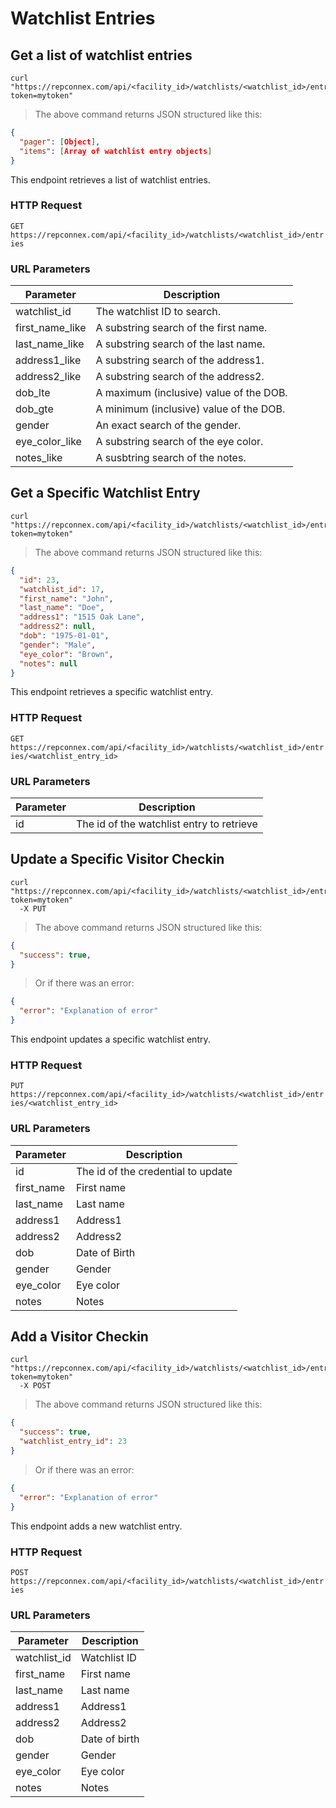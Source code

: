 # Watchlist Entries

## Get a list of watchlist entries

```shell
curl "https://repconnex.com/api/<facility_id>/watchlists/<watchlist_id>/entries?token=mytoken"
```

> The above command returns JSON structured like this:

```json
{
  "pager": [Object],
  "items": [Array of watchlist entry objects]
}
```

This endpoint retrieves a list of watchlist entries.

### HTTP Request

`GET https://repconnex.com/api/<facility_id>/watchlists/<watchlist_id>/entries`

### URL Parameters

Parameter | Description
--------- | -----------
watchlist_id    | The watchlist ID to search.	      
first_name_like | A substring search of the first name.
last_name_like  | A substring search of the last name.
address1_like   | A substring search of the address1.
address2_like   | A substring search of the address2.
dob_lte         | A maximum (inclusive) value of the DOB.
dob_gte         | A minimum (inclusive) value of the DOB.
gender          | An exact search of the gender. 
eye_color_like  | A substring search of the eye color.
notes_like      | A susbtring search of the notes.

## Get a Specific Watchlist Entry

```shell
curl "https://repconnex.com/api/<facility_id>/watchlists/<watchlist_id>/entries/<watchlist_entry_id>?token=mytoken"
```

> The above command returns JSON structured like this:

```json
{
  "id": 23,
  "watchlist_id": 17,  
  "first_name": "John",
  "last_name": "Doe",
  "address1": "1515 Oak Lane",
  "address2": null,
  "dob": "1975-01-01",
  "gender": "Male",
  "eye_color": "Brown",
  "notes": null          
}
```

This endpoint retrieves a specific watchlist entry.

### HTTP Request

`GET https://repconnex.com/api/<facility_id>/watchlists/<watchlist_id>/entries/<watchlist_entry_id>`

### URL Parameters

Parameter | Description
--------- | -----------
id | The id of the watchlist entry to retrieve

## Update a Specific Visitor Checkin

```shell
curl "https://repconnex.com/api/<facility_id>/watchlists/<watchlist_id>/entries/<watchlist_entry_id>?token=mytoken"
  -X PUT
```

> The above command returns JSON structured like this:

```json
{
  "success": true,
}
```

> Or if there was an error:

```json
{
  "error": "Explanation of error"
}
```

This endpoint updates a specific watchlist entry.

### HTTP Request

`PUT https://repconnex.com/api/<facility_id>/watchlists/<watchlist_id>/entries/<watchlist_entry_id>`

### URL Parameters

Parameter | Description
--------- | -----------
id         | The id of the credential to update
first_name | First name
last_name  | Last name
address1   | Address1
address2   | Address2
dob        | Date of Birth
gender     | Gender
eye_color  | Eye color
notes      | Notes

## Add a Visitor Checkin

```shell
curl "https://repconnex.com/api/<facility_id>/watchlists/<watchlist_id>/entries?token=mytoken"
  -X POST
```

> The above command returns JSON structured like this:

```json
{
  "success": true,
  "watchlist_entry_id": 23
}
```

> Or if there was an error:

```json
{
  "error": "Explanation of error"
}
```

This endpoint adds a new watchlist entry.

### HTTP Request

`POST https://repconnex.com/api/<facility_id>/watchlists/<watchlist_id>/entries`

### URL Parameters

Parameter | Description
--------- | -----------
watchlist_id | Watchlist ID  
first_name   | First name
last_name    | Last name
address1     | Address1
address2     | Address2
dob          | Date of birth
gender       | Gender
eye_color    | Eye color
notes        | Notes
  
